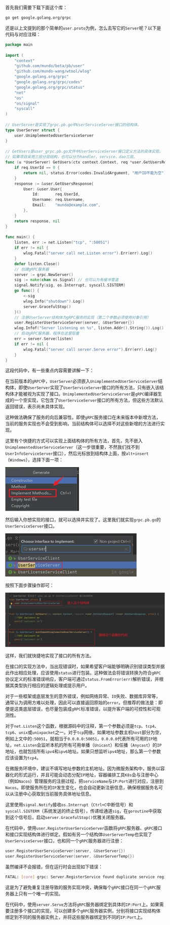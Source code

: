 首先我们需要下载下面这个库：

```sh
go get google.golang.org/grpc
```

还是以上文提到的那个简单的`user.proto`为例，怎么去写它的`Server`呢？以下是代码与对应注释：

```go
package main

import (
	"context"
	"github.com/mundo/beta/pb/user"
	"github.com/mundo-wang/wtool/wlog"
	"google.golang.org/grpc"
    "google.golang.org/grpc/codes"
    "google.golang.org/grpc/status"
	"net"
	"os"
	"os/signal"
	"syscall"
)

// UserServer是实现了grpc.pb.go中UserServiceServer接口的结构体。
type UserServer struct {
	user.UnimplementedUserServiceServer
}

// GetUsers是user_grpc.pb.go文件中UserServiceServer接口定义方法的具体实现。
// 如果项目采用三层分层结构，也可以分为handler、service、dao三层。
func (u *UserServer) GetUsers(ctx context.Context, req *user.GetUsersRequest) (*user.GetUsersResponse, error) {
    if req.UserId == 0 {
		return nil, status.Error(codes.InvalidArgument, "用户ID不能为空")
	}
	response := &user.GetUsersResponse{
		User: &user.User{
			Id:       req.UserId,
			Username: req.Username,
			Email:    "mundo@example.com",
		},
	}
	return response, nil
}

func main() {
	listen, err := net.Listen("tcp", ":50051")
	if err != nil {
		wlog.Fatal("server call net.Listen error").Err(err).Log()
	}
	defer listen.Close()
	// 创建gRPC服务器
	server := grpc.NewServer()
	sig := make(chan os.Signal) // 也可以为有缓冲管道
	signal.Notify(sig, os.Interrupt, syscall.SIGTERM)
	go func() {
		<-sig
		wlog.Info("shutdown").Log()
		server.GracefulStop()
	}()
	// 注册UserServer结构体为gRPC服务的实现（第二个参数必须使用对象引用）
	user.RegisterUserServiceServer(server, &UserServer{})
	wlog.Infof("Server listening on %s", listen.Addr().String()).Log()
	// 启动gRPC服务器，程序在这里阻塞
	err = server.Serve(listen)
	if err != nil {
		wlog.Fatal("server call server.Serve error").Err(err).Log()
	}
}
```

这段代码中，有一些重点内容需要讲解一下：

在当前版本的`gRPC`中，`UserServer`必须嵌入`UnimplementedUserServiceServer`结构体，即使`UserServer`实现了`UserServiceServer`接口的所有方法，只有嵌入该结构体才能被视为实现了接口。`UnimplementedUserServiceServer`是`gRPC`编译器生成的一个空实现，它包含了`UserServiceServer`接口的所有方法，但这些方法默认返回错误，表示尚未具体实现。

这种做法确保了服务的向后兼容性。即使`gRPC`服务接口在未来版本中新增方法，当前的服务实现也不会受到影响，当前结构体可以选择不对这些新增的方法进行实现。

这里有个快捷的方式可以实现上面结构体的所有方法，首先，先不嵌入`UnimplementedUserServiceServer`（这一步很重要，不然我们找不到`UserInfoServiceServer`接口），然后光标放到结构体上面，按`alt+insert`（`Windows`），选择下面一项：

<img src="image/image-20231225152848973.png" alt="image-20231225152848973" style="zoom:100%;" />

然后输入你想实现的接口，就可以选择并实现了。这里我们就实现`grpc.pb.go`的`UserServiceServer`接口。

<img src="image/image-20240509094400292.png" alt="image-20240509094400292" style="zoom:60%;" />

按照下面步骤操作即可：

<img src="image/image-20240509094632469.png" alt="image-20240509094632469" style="zoom:50%;" />

这样，我们就快捷地实现了接口的所有方法。

在接口的实现方法中，当出现错误时，如果希望客户端能够明确识别错误类型并据此作出相应处理，应该使用`status`进行包装。这种做法会将错误转换为符合`gRPC`协议定义的标准错误响应，客户端可通过`status.FromError(err)`解析错误，并根据其类型执行相应的逻辑处理或提示用户。

对于一些框架或底层发生的意外错误，例如网络异常、`IO`失败、数据库异常等，通常认为调用方难以处理，因此可以直接返回原始的`error`。但推荐的做法是：即便是这类底层错误，也尽量包装成`gRPC`标准错误，以提升客户端的可控性和可观测性。

对于`net.Listen`这个函数，根据源码中的注释，第一个参数必须是`tcp`、`tcp4`、`tcp6`、`unix`或`unixpacket`之一。对于`tcp`网络，如果地址参数主机`host`部分为空，例如上文中的`:50051`，就相当于`0.0.0.0:50051`，`0.0.0.0`代表所有可用的`IP`地址，`net.Listen`会监听本机的所有可用单播（`Unicast`）和任播（`Anycast`）的`IP`地址，也就包括所有`ipv4`和`ipv6`地址。如果只想监听`ipv4`地址，那么第一个参数应该设置为`tcp4`。

在微服务环境中，建议不填写地址参数的主机地址。因为微服务架构中，服务以容器化的形式运行，并且可能会动态分配`IP`地址，容器编排工具`K8s`会与注册中心（例如`Nacos`）管理服务的注册过程，把`serviceName`与`IP:Port`进行对应，注册到`Nacos`。即使服务所在的`IP`发生变化，也会自动更新注册信息，确保根据服务名可以从注册中心获取到当前服务具体地址信息。

这里使用`signal.Notify`接收`os.Interrupt`（`Ctrl+C`中断信号）和 `syscall.SIGTERM`（系统发送的终止信号），传递给通道`sig`，在`goroutine`中获取到这个信号后，启动`server.GracefulStop()`优雅关闭服务器。

在代码中，使用`user.RegisterUserServiceServer`函数将`gRPC`服务器、`gRPC`接口和接口实现结构体进行绑定。假如有另一个结构体`UserServerTemp`也实现了`UserServiceServer`接口，也和同一个`gRPC`服务器进行注册：

```go
user.RegisterUserServiceServer(server, &UserServer{})
user.RegisterUserServiceServer(server, &UserServerTemp{})
```

虽然编译不会报错，但在运行时会出现如下错误：

```sh
FATAL: [core] grpc: Server.RegisterService found duplicate service registration for "proto.UserService"
```

这是为了避免重复注册导致的服务实现冲突，确保每个`gRPC`接口在同一个`gRPC`服务器上只有一个唯一的实现。

在代码中，使用`server.Serve`方法将`gRPC`服务器绑定到具体的`IP:Port`上。如果需要注册多个接口的实现，可以创建多个`gRPC`服务器实例，分别将接口实现结构体绑定到不同的服务器实例上，并将这些服务器绑定到不同的`IP:Port`上。
